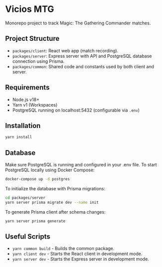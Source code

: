 # Vicios MTG

Monorepo project to track Magic: The Gathering Commander matches.

## Project Structure

- `packages/client`: React web app (match recording).
- `packages/server`: Express server with API and PostgreSQL database connection using Prisma.
- `packages/common`: Shared code and constants used by both client and server.

## Requirements

- Node.js v18+
- Yarn v1 (Workspaces)
- PostgreSQL running on localhost:5432 (configurable via `.env`)

## Installation

```bash
yarn install
```

## Database

Make sure PostgreSQL is running and configured in your .env file.
To start PostgreSQL locally using Docker Compose:

```bash
docker-compose up -d postgres
```

To initialize the database with Prisma migrations:

```bash
cd packages/server
yarn server prisma migrate dev --name init
```

To generate Prisma client after schema changes:

```bash
yarn server prisma generate
```

## Useful Scripts

- `yarn common build` - Builds the common package.
- `yarn client dev` - Starts the React client in development mode.
- `yarn server dev` - Starts the Express server in development mode.
